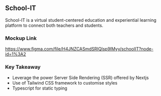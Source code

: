 ## School-IT

School-IT is a virtual student-centered education and experiential learning platform to connect both teachers and students.

### Mockup Link

https://www.figma.com/file/H4JNZCASmdSRIQlsp9IMyy/schoolIT?node-id=1%3A2

### Key Takeaway

-   Leverage the power Server Side Rendering (SSR) offered by Nextjs
-   Use of Tailwind CSS framework to customise styles
-   Typescript for static typing
